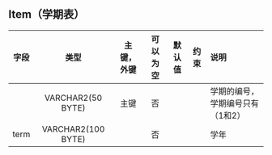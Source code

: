  Item（学期表）
----------

 |字段|类型|主键，外键|可以为空|默认值|约束|说明|
 |:-------:|:-------------:|:------:|:----:|:---:|:----:|:----------|
 ||VARCHAR2(50 BYTE)|主键|否| | | 学期的编号，学期编号只有（1和2）|
 |term|VARCHAR2(100 BYTE)| |否| | | 学年|